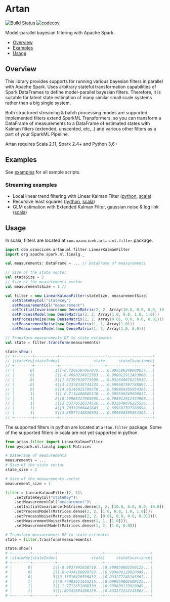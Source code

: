# Artan
[![Build Status](https://travis-ci.com/ozancicek/artan.svg?branch=master)](https://travis-ci.com/ozancicek/artan)
[![codecov](https://codecov.io/gh/ozancicek/artan/branch/master/graph/badge.svg)](https://codecov.io/gh/ozancicek/artan)

Model-parallel bayesian filtering with Apache Spark.

- [Overview](#overview)
- [Examples](#examples)
- [Usage](#usage)

## Overview
This library provides supports for running various bayesian filters in parallel with Apache Spark. Uses arbitrary
stateful transformation capabilities of Spark DataFrames to define model-parallel bayesian filters. Therefore, it
is suitable for latent state estimation of many similar small scale systems rather than a big single system.

Both structured streaming & batch processing modes are supported. Implemented filters extend SparkML Transformers, so
you can transform a DataFrame of measurements to a DataFrame of estimated states with Kalman filters
(extended, unscented, etc,..) and various other filters as a part of your SparkML Pipeline.

Artan requires Scala 2.11, Spark 2.4+ and Python 3,6+

## Examples

See [examples](examples/src/main) for all sample scripts.

### Streaming examples
- Local linear trend filtering with Linear Kalman Filter ([python](examples/src/main/python/streaming/lkf_rate_source_llt.py), [scala](examples/src/main/scala/com/ozancicek/artan/examples/streaming/LKFRateSourceLLT.scala))
- Recursive least squares ([python](examples/src/main/python/streaming/rls_rate_source_ols.py), [scala](examples/src/main/scala/com/ozancicek/artan/examples/streaming/RLSRateSourceOLS.scala))
- GLM estimation with Extended Kalman Filter, gaussian noise & log link ([scala](examples/src/main/scala/com/ozancicek/artan/examples/streaming/EKFRateSourceGLMLog.scala))


## Usage

In scala, filters are located at `com.ozancicek.artan.ml.filter` package.
```scala
import com.ozancicek.artan.ml.filter.LinearKalmanFilter
import org.apache.spark.ml.linalg._

val measurements: DataFrame = ... // DataFrame of measurements

// Size of the state vector
val stateSize = 2
// Size of the measurements vector
val measurementsSize = 1 //

val filter = new LinearKalmanFilter(stateSize, measurementSize)
  .setStateKeyCol("stateKey")
  .setMeasurementCol("measurement")
  .setInitialCovariance(new DenseMatrix(2, 2, Array(10.0, 0.0, 0.0, 10.0)))
  .setProcessModel(new DenseMatrix(2, 2, Array(1.0, 0.0, 1.0, 1.0)))
  .setProcessNoise(new DenseMatrix(2, 2, Array(0.01, 0.0, 0.0, 0.01)))
  .setMeasurementNoise(new DenseMatrix(1, 1, Array(1.0)))
  .setMeasurementModel(new DenseMatrix(1, 2, Array(1.0, 0.0)))

// Transform measurements DF to state estimates
val state = filter.transform(measurements)

state.show()
// +--------+----------+--------------------+--------------------+
// |stateKey|stateIndex|               state|     stateCovariance|
// +--------+----------+--------------------+--------------------+
// |       0|         1|[-0.7208397067075...|0.999500249900037...|
// |       0|         2|[-0.4690224912583...|0.998012912493968...|
// |       0|         3|[1.67397010773909...|0.832649076225536...|
// |       0|         4|[3.44378338744333...|0.699687597788894...|
// |       0|         5|[4.46146025799578...|0.599860305854393...|
// |       1|         1|[-0.7114408860120...|0.999500249900037...|
// |       1|         2|[0.59908327905805...|0.998012912493968...|
// |       1|         3|[2.33770526334526...|0.832649076225536...|
// |       1|         4|[3.70332866441643...|0.699687597788894...|
// |       1|         5|[3.88577148836894...|0.599860305854393...|
// +--------+----------+--------------------+--------------------+
```

The supported filters in python are located at `artan.filter` package. Some of the supported filters in scala are
not yet supported in python.

```python
from artan.filter import LinearKalmanFilter
from pyspark.ml.linalg import Matrices

# DataFrame of measurements
measurements = ...
# Size of the state vector
state_size = 2

# Size of the measurements vector
measurement_size = 1

filter = LinearKalmanFilter(2, 1)\
    .setStateKeyCol("stateKey")\
    .setMeasurementCol("measurement")\
    .setInitialCovariance(Matrices.dense(2, 2, [10.0, 0.0, 0.0, 10.0]))\
    .setProcessModel(Matrices.dense(2, 2, [1.0, 0.0, 1.0, 1.0]))\
    .setProcessNoise(Matrices.dense(2, 2, [0.01, 0.0, 0.0, 0.01]))\
    .setMeasurementNoise(Matrices.dense(1, 1, [1.0]))\
    .setMeasurementModel(Matrices.dense(1, 2, [1.0, 0.0]))

# Transform measurements DF to state estimates
state = filter.transform(measurements)

state.show()
# +--------+----------+--------------------+--------------------+
# |stateKey|stateIndex|               state|     stateCovariance|
# +--------+----------+--------------------+--------------------+
# |       0|         1|[-0.9837995930710...|0.999950002500125...|
# |       0|         2|[-0.8434180999763...|0.999800129920049...|
# |       0|         3|[3.13016426536432...|0.833272243145062...|
# |       1|         1|[0.77903611655215...|0.999950002500125...|
# |       1|         2|[-1.7712651068330...|0.999800129920049...|
# |       1|         3|[1.89342894288159...|0.833272243145062...|
# +--------+----------+--------------------+--------------------+

```